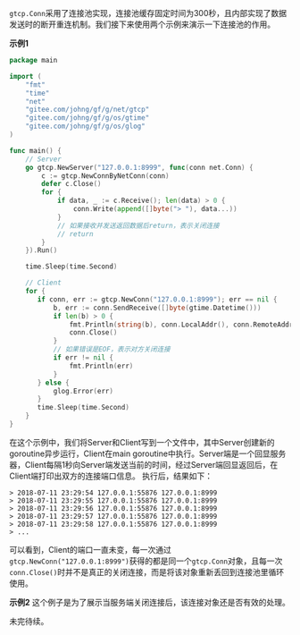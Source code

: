 ```gtcp.Conn```采用了连接池实现，连接池缓存固定时间为300秒，且内部实现了数据发送时的断开重连机制。我们接下来使用两个示例来演示一下连接池的作用。

**示例1**
```go
package main

import (
    "fmt"
    "time"
    "net"
    "gitee.com/johng/gf/g/net/gtcp"
    "gitee.com/johng/gf/g/os/gtime"
    "gitee.com/johng/gf/g/os/glog"
)

func main() {
    // Server
    go gtcp.NewServer("127.0.0.1:8999", func(conn net.Conn) {
        c := gtcp.NewConnByNetConn(conn)
        defer c.Close()
        for {
            if data, _ := c.Receive(); len(data) > 0 {
                conn.Write(append([]byte("> "), data...))
            }
            // 如果接收并发送返回数据后return，表示关闭连接
            // return
        }
    }).Run()

    time.Sleep(time.Second)

    // Client
    for {
       if conn, err := gtcp.NewConn("127.0.0.1:8999"); err == nil {
           b, err := conn.SendReceive([]byte(gtime.Datetime()))
           if len(b) > 0 {
               fmt.Println(string(b), conn.LocalAddr(), conn.RemoteAddr())
               conn.Close()
           }
           // 如果错误是EOF，表示对方关闭连接
           if err != nil {
               fmt.Println(err)
           }
       } else {
           glog.Error(err)
       }
       time.Sleep(time.Second)
    }
}
```
在这个示例中，我们将Server和Client写到一个文件中，其中Server创建新的goroutine异步运行，Client在main goroutine中执行。Server端是一个回显服务器，Client每隔1秒向Server端发送当前的时间，经过Server端回显返回后，在Client端打印出双方的连接端口信息。
执行后，结果如下：
```shell
> 2018-07-11 23:29:54 127.0.0.1:55876 127.0.0.1:8999
> 2018-07-11 23:29:55 127.0.0.1:55876 127.0.0.1:8999
> 2018-07-11 23:29:56 127.0.0.1:55876 127.0.0.1:8999
> 2018-07-11 23:29:57 127.0.0.1:55876 127.0.0.1:8999
> 2018-07-11 23:29:58 127.0.0.1:55876 127.0.0.1:8999
> ...
```
可以看到，Client的端口一直未变，每一次通过```gtcp.NewConn("127.0.0.1:8999")```获得的都是同一个```gtcp.Conn```对象，且每一次```conn.Close()```时并不是真正的关闭连接，而是将该对象重新丢回到连接池里循环使用。



**示例2**
这个例子是为了展示当服务端关闭连接后，该连接对象还是否有效的处理。


未完待续。